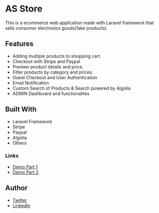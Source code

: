 # AS Store

This is a ecommerce web application made with Laravel framework that sells consumer electronics goods(fake products).

## Features
- Adding multiple products to shopping cart.
- Checkout with Stripe and Paypal
- Preview product details and price.
- Filter products by category and prices.
- Guest Checkout and User Authentication
- Email Notification
- Custom Search of Products & Search powered by Algolia
- ADMIN Dashboard and functionalites

## Built With
- Laravel Framework 
- Stripe
- Paypal
- Algolia
- Others

### Links
- [Demo Part 1](https://youtu.be/kEJXAN5LzNg)
- [Demo Part 2](https://youtu.be/QGxAdIOj5kI)


## Author
- [Twitter](https://twitter.com/albert_sigsbert)
- [LinkedIn](https://www.linkedin.com/in/albertsigsbert/)

